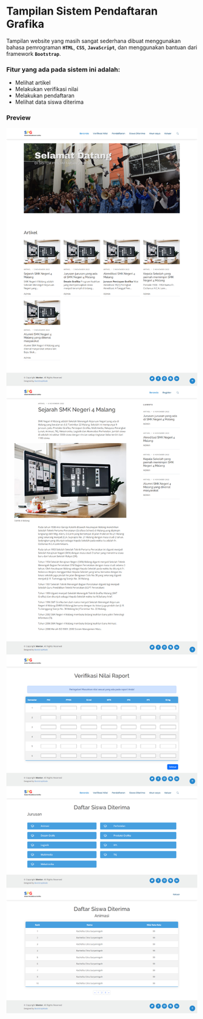 # Tampilan Sistem Pendaftaran Grafika
Tampilan website yang masih sangat sederhana dibuat menggunakan bahasa pemrograman **`HTML`**, **`CSS`**, **`JavaScript`**, dan menggunakan bantuan dari framework **`Bootstrap`**.

### Fitur yang ada pada sistem ini adalah:
* Melihat artikel
* Melakukan verifikasi nilai
* Melakukan pendaftaran
* Melihat data siswa diterima

### Preview

![screencapture](assets/screencaptures/homepage.png)<br>
![screencapture](assets/screencaptures/artikel.png)<br>
![screencapture](assets/screencaptures/verifikasinilai.png)<br>
![screencapture](assets/screencaptures/jurusan.png)<br>
![screencapture](assets/screencaptures/siswaditerima.png)
